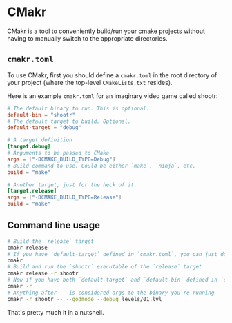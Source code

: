 # CMakr

CMakr is a tool to conveniently build/run your cmake projects without having to manually
switch to the appropriate directories.

## `cmakr.toml`

To use CMakr, first you should define a `cmakr.toml` in the root directory of your project
(where the top-level `CMakeLists.txt` resides).

Here is an example `cmakr.toml` for an imaginary video game called shootr:

```TOML
# The default binary to run. This is optional.
default-bin = "shootr"
# The default target to build. Optional.
default-target = "debug"

# A target definition
[target.debug]
# Arguments to be passed to CMake
args = ["-DCMAKE_BUILD_TYPE=Debug"]
# Build command to use. Could be either `make`, `ninja`, etc.
build = "make"

# Another target, just for the heck of it.
[target.release]
args = ["-DCMAKE_BUILD_TYPE=Release"]
build = "make"
```

## Command line usage

```sh
# Build the `release` target
cmakr release
# If you have `default-target` defined in `cmakr.toml`, you can just do
cmakr
# Build and run the `shootr` executable of the `release` target
cmakr release -r shootr
# Now if you have both `default-target` and `default-bin` defined in `cmakr.toml`, you can simply
cmakr -r
# Anything after -- is considered args to the binary you're running
cmakr -r shootr -- --godmode --debug levels/01.lvl
```

That's pretty much it in a nutshell.
